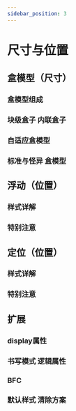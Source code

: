 ```yaml
---
sidebar_position: 3
---
```


# 尺寸与位置

## 盒模型（尺寸）
### 盒模型组成
### 块级盒子 内联盒子
### 自适应盒模型
### 标准与怪异 盒模型

## 浮动（位置）
### 样式详解
### 特别注意

## 定位（位置）
### 样式详解
### 特别注意

## 扩展
### display属性
### 书写模式 逻辑属性
### BFC
### 默认样式 清除方案
